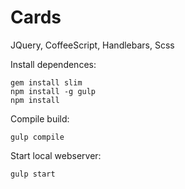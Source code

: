# Cards
JQuery, CoffeeScript, Handlebars, Scss

Install dependences:
```
gem install slim
npm install -g gulp
npm install
```

Compile build:
```
gulp compile
```

Start local webserver:
```
gulp start
```